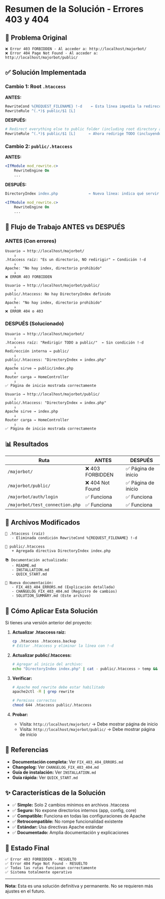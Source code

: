 # Resumen de la Solución - Errores 403 y 404

## 🎯 Problema Original

```
❌ Error 403 FORBIDDEN - Al acceder a: http://localhost/majorbot/
❌ Error 404 Page Not Found - Al acceder a: http://localhost/majorbot/public/
```

## ✅ Solución Implementada

### Cambio 1: Root `.htaccess`

**ANTES:**
```apache
RewriteCond %{REQUEST_FILENAME} !-d    ← Esta línea impedía la redirección de directorios
RewriteRule ^(.*)$ public/$1 [L]
```

**DESPUÉS:**
```apache
# Redirect everything else to public folder (including root directory access)
RewriteRule ^(.*)$ public/$1 [L]      ← Ahora redirige TODO (incluyendo directorios)
```

### Cambio 2: `public/.htaccess`

**ANTES:**
```apache
<IfModule mod_rewrite.c>
    RewriteEngine On
    ...
```

**DESPUÉS:**
```apache
DirectoryIndex index.php              ← Nueva línea: indica qué servir en directorios

<IfModule mod_rewrite.c>
    RewriteEngine On
    ...
```

## 🔄 Flujo de Trabajo ANTES vs DESPUÉS

### ANTES (Con errores)

```
Usuario → http://localhost/majorbot/
    ↓
.htaccess raíz: "Es un directorio, NO redirigir" ← Condición !-d
    ↓
Apache: "No hay index, directorio prohibido"
    ↓
❌ ERROR 403 FORBIDDEN
```

```
Usuario → http://localhost/majorbot/public/
    ↓
public/.htaccess: No hay DirectoryIndex definido
    ↓
Apache: "No hay index, directorio prohibido"
    ↓
❌ ERROR 404 o 403
```

### DESPUÉS (Solucionado)

```
Usuario → http://localhost/majorbot/
    ↓
.htaccess raíz: "Redirigir TODO a public/"  ← Sin condición !-d
    ↓
Redirección interna → public/
    ↓
public/.htaccess: "DirectoryIndex = index.php"
    ↓
Apache sirve → public/index.php
    ↓
Router carga → HomeController
    ↓
✅ Página de inicio mostrada correctamente
```

```
Usuario → http://localhost/majorbot/public/
    ↓
public/.htaccess: "DirectoryIndex = index.php"
    ↓
Apache sirve → index.php
    ↓
Router carga → HomeController
    ↓
✅ Página de inicio mostrada correctamente
```

## 📊 Resultados

| Ruta | ANTES | DESPUÉS |
|------|-------|---------|
| `/majorbot/` | ❌ 403 FORBIDDEN | ✅ Página de inicio |
| `/majorbot/public/` | ❌ 404 Not Found | ✅ Página de inicio |
| `/majorbot/auth/login` | ✅ Funciona | ✅ Funciona |
| `/majorbot/test_connection.php` | ✅ Funciona | ✅ Funciona |

## 🔧 Archivos Modificados

```
📝 .htaccess (raíz)
   - Eliminada condición RewriteCond %{REQUEST_FILENAME} !-d
   
📝 public/.htaccess
   + Agregada directiva DirectoryIndex index.php

📚 Documentación actualizada:
   - README.md
   - INSTALLATION.md
   - QUICK_START.md
   
📄 Nueva documentación:
   - FIX_403_404_ERRORS.md (Explicación detallada)
   - CHANGELOG_FIX_403_404.md (Registro de cambios)
   - SOLUTION_SUMMARY.md (Este archivo)
```

## 🚀 Cómo Aplicar Esta Solución

Si tienes una versión anterior del proyecto:

1. **Actualizar .htaccess raíz:**
   ```bash
   cp .htaccess .htaccess.backup
   # Editar .htaccess y eliminar la línea con !-d
   ```

2. **Actualizar public/.htaccess:**
   ```bash
   # Agregar al inicio del archivo:
   echo "DirectoryIndex index.php" | cat - public/.htaccess > temp && mv temp public/.htaccess
   ```

3. **Verificar:**
   ```bash
   # Apache mod_rewrite debe estar habilitado
   apache2ctl -M | grep rewrite
   
   # Permisos correctos
   chmod 644 .htaccess public/.htaccess
   ```

4. **Probar:**
   - Visita: `http://localhost/majorbot/` → Debe mostrar página de inicio
   - Visita: `http://localhost/majorbot/public/` → Debe mostrar página de inicio

## 📖 Referencias

- **Documentación completa:** Ver `FIX_403_404_ERRORS.md`
- **Changelog:** Ver `CHANGELOG_FIX_403_404.md`
- **Guía de instalación:** Ver `INSTALLATION.md`
- **Guía rápida:** Ver `QUICK_START.md`

## ✨ Características de la Solución

- ✅ **Simple:** Solo 2 cambios mínimos en archivos .htaccess
- ✅ **Seguro:** No expone directorios internos (app, config, core)
- ✅ **Compatible:** Funciona en todas las configuraciones de Apache
- ✅ **Retrocompatible:** No rompe funcionalidad existente
- ✅ **Estándar:** Usa directivas Apache estándar
- ✅ **Documentado:** Amplia documentación y explicaciones

## 🎉 Estado Final

```
✅ Error 403 FORBIDDEN - RESUELTO
✅ Error 404 Page Not Found - RESUELTO
✅ Todas las rutas funcionan correctamente
✅ Sistema totalmente operativo
```

---

**Nota:** Esta es una solución definitiva y permanente. No se requieren más ajustes en el futuro.
